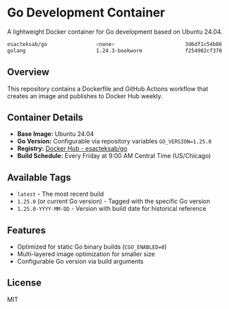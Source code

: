 # Go Development Container

A lightweight Docker container for Go development based on Ubuntu 24.04.

```bash
esacteksab/go                <none>                       3d6df1c54b86   3 hours ago      335MB
golang                       1.24.3-bookworm              f254902cf370   2 days ago       853MB
```

## Overview

This repository contains a Dockerfile and GitHub Actions workflow that creates an image and publishes to Docker Hub weekly.

## Container Details

- **Base Image:** Ubuntu 24.04
- **Go Version:** Configurable via repository variables `GO_VERSION=1.25.0`
- **Registry:** [Docker Hub - esacteksab/go](https://hub.docker.com/r/esacteksab/go)
- **Build Schedule:** Every Friday at 9:00 AM Central Time (US/Chicago)

## Available Tags

- `latest` - The most recent build
- `1.25.0` (or current Go version) - Tagged with the specific Go version
- `1.25.0-YYYY-MM-DD` - Version with build date for historical reference

## Features

- Optimized for static Go binary builds (`CGO_ENABLED=0`)
- Multi-layered image optimization for smaller size
- Configurable Go version via build arguments

## License

MIT
